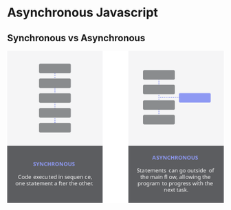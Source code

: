 # Asynchronous Javascript

## Synchronous vs Asynchronous

![Infographics](https://raw.githubusercontent.com/fjcalzado/Asynchronous-Javascript/master/src/infographics/Sync_vs_Async.svg)
